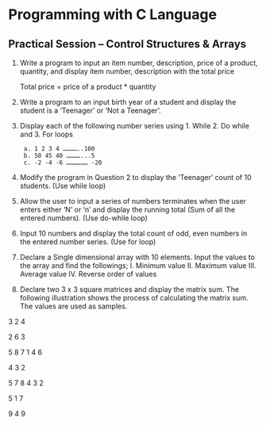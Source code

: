 # Programming with C Language
## Practical Session – Control Structures & Arrays

1. Write a program to input an item number, description, price of a product, quantity, and display item number, description with the total price 


    Total price = price of a product * quantity

2. Write a program to an input birth year of a student and display the student is a ‘Teenager’ or ‘Not a Teenager’.

3. Display each of the following number series using 1. While 2. Do while and 3. For loops

        a. 1 2 3 4 …………..100
        b. 50 45 40 …………...5
        c. -2 -4 -6 ……………… -20

4. Modify the program in Question 2 to display the ‘Teenager’ count of 10 students. (Use while loop)

5.  Allow the user to input a series of numbers terminates when the user enters either ‘N’ or ‘n’ and display the running total (Sum of all the entered numbers). (Use do-while loop)

6. Input 10 numbers and display the total count of odd, even numbers in the entered number series. (Use for loop)

7. Declare a Single dimensional array with 10 elements. Input the values to the array and find   the followings;
    I. Minimum value
    II. Maximum value
    III. Average value
    IV. Reverse order of values

8.  Declare two 3 x 3 square matrices and display the matrix sum.
    The following illustration shows the process of calculating the matrix sum. The values are used as samples.

3
2
4

2
6
3

5
8
7
1
4
6

4
3
2

5
7
8
4
3
2

5
1
7

9
4
9
